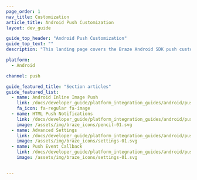 ```yaml
---
page_order: 1
nav_title: Customization
article_title: Android Push Customization
layout: dev_guide

guide_top_header: "Android Push Customization"
guide_top_text: ""
description: "This landing page covers the Braze Android SDK push customization options such as HTML push notifications, inline image push, advanced settings, and more."

platform:
  - Android

channel: push

guide_featured_title: "Section articles"
guide_featured_list:
  - name: Android Inline Image Push
    link: /docs/developer_guide/platform_integration_guides/android/push_notifications/android/customization/inline_image_push/
    fa_icon: fa-regular fa-image
  - name: HTML Push Notifications
    link: /docs/developer_guide/platform_integration_guides/android/push_notifications/android/customization/html_rendered_push/
    image: /assets/img/braze_icons/pencil-01.svg
  - name: Advanced Settings
    link: /docs/developer_guide/platform_integration_guides/android/push_notifications/android/customization/advanced_settings/
    image: /assets/img/braze_icons/settings-01.svg
  - name: Push Event Callback
    link: /docs/developer_guide/platform_integration_guides/android/push_notifications/android/customization/custom_event_callback/
    image: /assets/img/braze_icons/settings-01.svg


---
```

<br><br>
